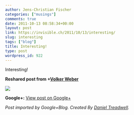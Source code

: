 ```yaml
---
author: Jens-Christian Fischer
categories: ["musings"]
comments: true
date: 2011-10-13 08:58:34+00:00
layout: post
link: https://invisible.ch/2011/10/13/interesting/
slug: interesting
tags: ["blog"]
title: Interesting!
type: post
wordpress_id: 922
---
```


Interesting!  
  
**Reshared post from +[Volker Weber](https://plus.google.com/101965795444195512315)**  


<blockquote></blockquote>

  
[![](https://lh3.googleusercontent.com/-f5I4yP07s6Y/Tpan_SE_WkI/AAAAAAAAFW0/-YjSe1siphw/img.png)](https://lh3.googleusercontent.com/-f5I4yP07s6Y/Tpan_SE_WkI/AAAAAAAAFW0/-YjSe1siphw/img.png)

**Google+:** [View post on Google+](https://plus.google.com/109789939743085010576/posts/chw9YQoU8eK)

  
  
_Post imported by Google+Blog.  Created By [Daniel Treadwell](https://minimali.se/)._
